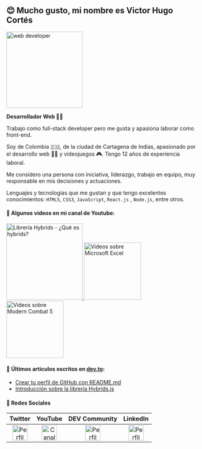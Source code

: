 
## 😊 Mucho gusto, mi nombre es Victor Hugo Cortés 

<img alt="web developer" src="https://drive.google.com/uc?id=1WV8UWDbxzqWGgRVs3-XNfjdSsf3XCwQ6" width="200" />

**Desarrollador Web 👨‍💻**

Trabajo como full-stack developer pero me gusta y apasiona laborar como front-end.

Soy de Colombia 🇨🇴, de la ciudad de Cartagena de Indias, apasionado por el desarrollo web 👨‍💻 y videojuegos 🎮. Tengo 12 años de experiencia laboral.

Me considero una persona con iniciativa, liderazgo, trabajo en equipo, muy responsable en mis decisiones y actuaciones. 

Lenguajes y tecnologías que me gustan y que tengo excelentes conocimientos: `HTML5`, `CSS3`, `JavaScript`, `React.js` , `Node.js`, entre otros.

#### 🎥 Algunos videos en mi canal de Youtube:
<a href="https://youtu.be/CUQNJi4cB58" target="_blank">
	<img width="200" src="https://corteshvictor.dev/assets/images/hybrids-full-logo.svg" alt="Librería Hybrids - ¿Qué es hybrids?" />
</a>
<a href="https://www.youtube.com/playlist?list=PLtevYMB52z4ZdaI-cg2B2x3kTcUl1bO-x" target="_blank">
	<img width="150" src="https://i.ytimg.com/vi/XfDModFBCSk/hqdefault.jpg?sqp=-oaymwEZCNACELwBSFXyq4qpAwsIARUAAIhCGAFwAQ==&amp;rs=AOn4CLC0Fa5Eo6EJt6CHUZy_1wBrn6f2hA" alt="Videos sobre Microsoft Excel" />
</a>
<a href="https://www.youtube.com/playlist?list=PLtevYMB52z4Y3-uja2_5TRA_enZtRdXde" target="_blank">
	<img width="150" src="https://i.ytimg.com/vi/YqnggwQffrA/hqdefault.jpg?sqp=-oaymwEZCNACELwBSFXyq4qpAwsIARUAAIhCGAFwAQ==&amp;rs=AOn4CLDF0ibg_DEyOB_eQwQPVH-y6uR67w" alt="Videos sobre Modern Combat 5" />
</a>

#### 📝 Últimos artículos escritos en [dev.to](https://dev.to/corteshvictor):
 - [Crear tu perfil de GitHub con README.md](https://dev.to/corteshvictor/crear-tu-perfil-de-github-con-readme-6fb)
 -  [Introducción sobre la librería Hybrids.js](https://dev.to/corteshvictor/introduccion-sobre-la-libreria-hybridsjs-ld2)

#### 💌 Redes Sociales
| Twitter | YouTube | DEV Community| LinkedIn |
| :---: | :---: | :---:| :---:|
|<a href="https://twitter.com/corteshvictor" target="_blank"><img src="https://corteshvictor.dev/assets/icons/twitter.svg" alt="Perfil de twitter" width="40"></a>|<a href="https://www.youtube.com/victorhugocortesposada" target="_blank"><img src="https://corteshvictor.dev/assets/icons/youtube.svg" alt="Canal youtube" width="40"></a>|<a href="https://dev.to/corteshvictor" target="_blank"><img src="https://corteshvictor.dev/assets/icons/dev-black.svg" alt="Perfil de dev.to" width="40"></a>|<a href="https://www.linkedin.com/in/corteshvictor" target="_blank"><img src="https://static-exp1.licdn.com/sc/h/cyb7crlxy6gz8o837q7rx5ni4" alt="Perfil de LinkedIn" width="40"></a>|

<!--
### Skills
<p align="left">
	<img src="https://konpa.github.io/devicon/devicon.git/icons/css3/css3-original-wordmark.svg" alt="css3" width="30" height="30"/> 
	<img src="https://konpa.github.io/devicon/devicon.git/icons/html5/html5-original-wordmark.svg" alt="html5" width="30" height="30"/> 
	<img src="https://konpa.github.io/devicon/devicon.git/icons/javascript/javascript-original.svg" alt="javascript" width="30" height="30"/> 
	<img src="https://konpa.github.io/devicon/devicon.git/icons/react/react-original-wordmark.svg" alt="react" width="30" height="30"/>
	<img src="https://konpa.github.io/devicon/devicon.git/icons/nodejs/nodejs-original-wordmark.svg" alt="nodejs" width="30" height="30"/>
	<img src="https://konpa.github.io/devicon/devicon.git/icons/mongodb/mongodb-original-wordmark.svg" alt="mongodb" width="30" height="30"/>
	<img src="https://konpa.github.io/devicon/devicon.git/icons/mysql/mysql-original-wordmark.svg" alt="mysql" width="30" height="30"/> 
	<img src="https://konpa.github.io/devicon/devicon.git/icons/postgresql/postgresql-original-wordmark.svg" alt="postgresql" width="30" height="30"/> 
	<img src="https://konpa.github.io/devicon/devicon.git/icons/redis/redis-original-wordmark.svg" alt="redis" width="30" height="30"/> 
	<img src="https://konpa.github.io/devicon/devicon.git/icons/sass/sass-original.svg" alt="sass" width="30" height="30"/> 
	<img src="https://konpa.github.io/devicon/devicon.git/icons/dot-net/dot-net-original-wordmark.svg" alt="dotnet" width="30" height="30"/> 
</p>
-->

<!--
**corteshvictor/corteshvictor** is a ✨ _special_ ✨ repository because its `README.md` (this file) appears on your GitHub profile.

Here are some ideas to get you started:

- 🔭 I’m currently working on ...
- 🌱 I’m currently learning ...
- 👯 I’m looking to collaborate on ...
- 🤔 I’m looking for help with ...
- 💬 Ask me about ...
- 📫 How to reach me: ...
- 😄 Pronouns: ...
- ⚡ Fun fact: ...
-->
